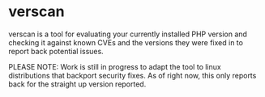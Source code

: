 # verscan

verscan is a tool for evaluating your currently installed PHP version and checking it against known CVEs and the versions they were fixed in to report back potential issues.

PLEASE NOTE: Work is still in progress to adapt the tool to linux distributions that backport security fixes. As of right now, this only reports back for the straight up version reported.
